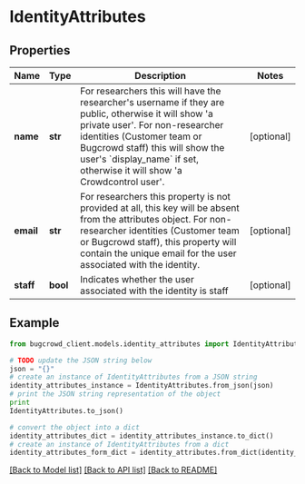 # IdentityAttributes


## Properties

Name | Type | Description | Notes
------------ | ------------- | ------------- | -------------
**name** | **str** | For researchers this will have the researcher&#39;s username if they are public, otherwise it will show &#39;a private user&#39;.  For non-researcher identities (Customer team or Bugcrowd staff) this will show the user&#39;s &#x60;display_name&#x60; if set, otherwise it will show &#39;a Crowdcontrol user&#39;.  | [optional] 
**email** | **str** | For researchers this property is not provided at all, this key will be absent from the attributes object.  For non-researcher identities (Customer team or Bugcrowd staff), this property will contain the unique email for the user associated with the identity.  | [optional] 
**staff** | **bool** | Indicates whether the user associated with the identity is staff | [optional] 

## Example

```python
from bugcrowd_client.models.identity_attributes import IdentityAttributes

# TODO update the JSON string below
json = "{}"
# create an instance of IdentityAttributes from a JSON string
identity_attributes_instance = IdentityAttributes.from_json(json)
# print the JSON string representation of the object
print
IdentityAttributes.to_json()

# convert the object into a dict
identity_attributes_dict = identity_attributes_instance.to_dict()
# create an instance of IdentityAttributes from a dict
identity_attributes_form_dict = identity_attributes.from_dict(identity_attributes_dict)
```
[[Back to Model list]](../README.md#documentation-for-models) [[Back to API list]](../README.md#documentation-for-api-endpoints) [[Back to README]](../README.md)



